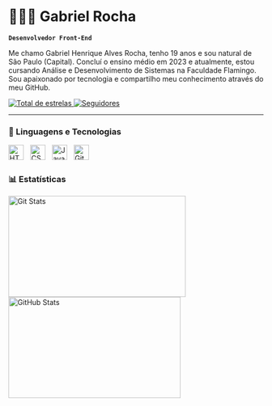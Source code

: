 # 👩🏻‍💻 Gabriel Rocha

**`Desenvolvedor Front-End`**

Me chamo Gabriel Henrique Alves Rocha, tenho 19 anos e sou natural de São Paulo (Capital). Concluí o ensino médio em 2023 e atualmente, estou cursando Análise e Desenvolvimento de Sistemas na Faculdade Flamingo. Sou apaixonado por tecnologia e compartilho meu conhecimento através do meu GitHub.

<p>
    <a href="https://github.com/Bielzinholl?tab=repositories">
        <img 
            alt="Total de estrelas" 
            title="Total de estrelas GitHub" 
            src="https://custom-icon-badges.demolab.com/github/stars/Bielzinholl?color=55960c&style=for-the-badge&labelColor=488207&logo=star&label=estrelas"
        />
    </a>
    <a href="https://github.com/Bielzinholl?tab=followers">
        <img 
            alt="Seguidores" 
            title="Me siga no GitHub" 
            src="https://custom-icon-badges.demolab.com/github/followers/Bielzinholl?color=236ad3&labelColor=1155ba&style=for-the-badge&logo=github&label=Seguidores&logoColor=white"
        />
    </a>
</p>

---

### 🤖 Linguagens e Tecnologias

<img 
    align="left" 
    alt="HTML"
    title="HTML" 
    width="30px" 
    style="padding-right: 10px;" 
    src="https://cdn.jsdelivr.net/gh/devicons/devicon@latest/icons/html5/html5-original.svg" 
/>
<img 
    align="left" 
    alt="CSS" 
    title="CSS"
    width="30px" 
    style="padding-right: 10px;" 
    src="https://cdn.jsdelivr.net/gh/devicons/devicon@latest/icons/css3/css3-original.svg" 
/>
<img 
    align="left" 
    alt="JavaScript" 
    title="JavaScript"
    width="30px" 
    style="padding-right: 10px;" 
    src="https://cdn.jsdelivr.net/gh/devicons/devicon@latest/icons/javascript/javascript-original.svg" 
/>
<img 
    align="left" 
    alt="Git" 
    title="Git"
    width="30px" 
    style="padding-right: 10px;" 
    src="https://cdn.jsdelivr.net/gh/devicons/devicon@latest/icons/git/git-original.svg" 
/>

<br/>
<br/>

### 📊 Estatísticas

<img 
    align="left" 
    alt="Git Stats" 
    width= "350"
    height="200" 
    style="padding-right: 10px;" 
    src="https://github-readme-stats.vercel.app/api?username=Bielzinholl&show_icons=true&theme=tokyonight&include_all_commits=true&locale=pt-br" 
/>
<img 
      align="left" 
      alt="GitHub Stats" 
      width= "340"
      height="200" 
      src="https://github-readme-stats.vercel.app/api/top-langs/?username=Bielzinholl&theme=tokyonight&layout=compact&custom_title=Tecnologias&langs_count=9" 
  />

</p>
